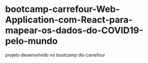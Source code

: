 # bootcamp-carrefour-Web-Application-com-React-para-mapear-os-dados-do-COVID19-pelo-mundo
projeto desenvolvido no bootcamp dio carrefour
